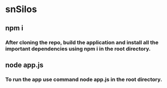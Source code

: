 # snSilos
## npm i
### After cloning the repo, build the application and install all the important dependencies using npm i in the root directory.
## node app.js
### To run the app use command node app.js in the root directory.
